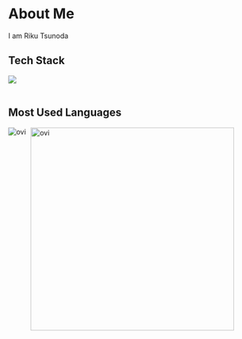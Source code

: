 # About Me

I am Riku Tsunoda

## Tech Stack

<img src="https://skillicons.dev/icons?i=html,css,js,typescript,ruby,react,nextjs,nodejs,nestjs,tailwind,docker,linux" /> <br /><br />

## Most Used Languages
<div style="display: flex; gap: 10px;">
  <img src="https://github-readme-stats.vercel.app/api/top-langs?username=riku-work10&show_icons=true&locale=en&layout=compact&theme=chartreuse-dark" alt="ovi" />
  <img src="https://github-readme-stats.vercel.app/api?username=riku-work10&show_icons=true&locale=en&theme=chartreuse-dark" alt="ovi" width="410" />
</div>

